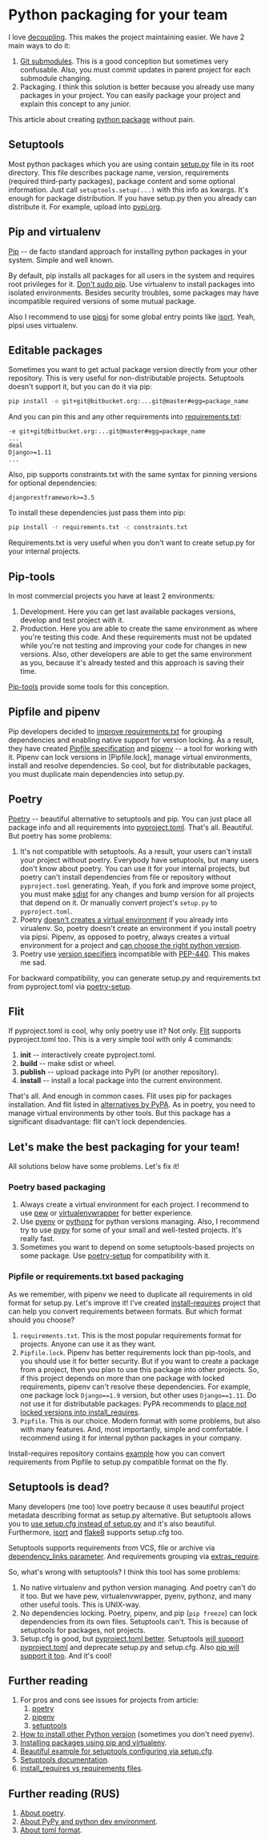 # Python packaging for your team

I love [decoupling](https://bit.ly/2m07ZOj). This makes the project maintaining easier. We have 2 main ways to do it:

1. [Git submodules](https://git-scm.com/book/en/v2/Git-Tools-Submodules). This is a good conception but sometimes very confusable. Also, you must commit updates in parent project for each submodule changing.
2. Packaging. I think this solution is better because you already use many packages in your project. You can easily package your project and explain this concept to any junior.

This article about creating [python package](https://packaging.python.org/) without pain.


## Setuptools

Most python packages which you are using contain [setup.py](https://packaging.python.org/tutorials/packaging-projects/#creating-setup-py) file in its root directory. This file describes package name, version, requirements (required third-party packages), package content and some optional information. Just call `setuptools.setup(...)` with this info as kwargs. It's enough for package distribution. If you have setup.py then you already can distribute it. For example, upload into [pypi.org](https://pypi.org/).


## Pip and virtualenv

[Pip](https://pip.pypa.io/en/stable/) -- de facto standard approach for installing python packages in your system. Simple and well known.

By default, pip installs all packages for all users in the system and requires root privileges for it. [Don't sudo pip](https://pages.charlesreid1.com/dont-sudo-pip/). Use virtualenv to install packages into isolated environments. Besides security troubles, some packages may have incompatible required versions of some mutual package.

Also I recommend to use [pipsi](https://github.com/mitsuhiko/pipsi) for some global entry points like [isort](https://github.com/timothycrosley/isort). Yeah, pipsi uses virtualenv.



## Editable packages

Sometimes you want to get actual package version directly from your other repository. This is very useful for non-distributable projects. Setuptools doesn't support it, but you can do it via pip:

```bash
pip install -e git+git@bitbucket.org:...git@master#egg=package_name
```

And you can pin this and any other requirements into [requirements.txt](https://caremad.io/posts/2013/07/setup-vs-requirement/):

```
-e git+git@bitbucket.org:...git@master#egg=package_name
...
deal
Django>=1.11
...
```

Also, pip supports constraints.txt with the same syntax for pinning versions for optional dependencies:

```
djangorestframework>=3.5
```

To install these dependencies just pass them into pip:

```bash
pip install -r requirements.txt -c constraints.txt
```

Requirements.txt is very useful when you don't want to create setup.py for your internal projects.


## Pip-tools

In most commercial projects you have at least 2 environments:

1. Development. Here you can get last available packages versions, develop and test project with it.
2. Production. Here you are able to create the same environment as where you're testing this code. And these requirements must not be updated while you're not testing and improving your code for changes in new versions. Also, other developers are able to get the same environment as you, because it's already tested and this approach is saving their time.

[Pip-tools](https://github.com/jazzband/pip-tools) provide some tools for this conception.


## Pipfile and pipenv

Pip developers decided to [improve requirements.txt](https://github.com/pypa/pip/issues/1795) for grouping dependencies and enabling native support for version locking. As a result, they have created [Pipfile specification](https://github.com/pypa/pipfile) and [pipenv](https://docs.pipenv.org/) -- a tool for working with it. Pipenv can lock versions in [Pipfile.lock], manage virtual environments, install and resolve dependencies. So cool, but for distributable packages, you must duplicate main dependencies into setup.py.


## Poetry

[Poetry](https://github.com/sdispater/poetry) -- beautiful alternative to setuptools and pip. You can just place all package info and all requirements into [pyproject.toml](https://poetry.eustace.io/docs/pyproject/). That's all. Beautiful. But poetry has some problems:

1. It's not compatible with setuptools. As a result, your users can't install your project without poetry. Everybody have setuptools, but many users don't know about poetry. You can use it for your internal projects, but poetry can't install dependencies from file or repository without `pyproject.toml` generating. Yeah, if you fork and improve some project, you must make [sdist](https://docs.python.org/3/distutils/sourcedist.html) for any changes and bump version for all projects that depend on it. Or manually convert project's `setup.py` to `pyproject.toml`.
2. Poetry [doesn't creates a virtual environment](https://poetry.eustace.io/docs/basic-usage/#poetry-and-virtualenvs) if you already into virualenv. So, poetry doesn't create an environment if you install poetry via pipsi. Pipenv, as opposed to poetry, always creates a virtual environment for a project and [can choose the right python version](https://docs.pipenv.org/advanced/#automatic-python-installation).
3. Poetry use [version specifiers](https://poetry.eustace.io/docs/versions/#version-constraints) incompatible with [PEP-440](https://www.python.org/dev/peps/pep-0440/#version-specifiers). This makes me sad.

For backward compatibility, you can generate setup.py and requirements.txt from pyproject.toml via [poetry-setup](https://github.com/orsinium/poetry-setup).


## Flit

If pyproject.toml is cool, why only poetry use it? Not only. [Flit](https://github.com/takluyver/flit) supports pyproject.toml too. This is a very simple tool with only 4 commands:

1. **init** -- interactively create pyproject.toml.
2. **build** -- make sdist or wheel.
3. **publish** -- upload package into PyPI (or another repository).
4. **install** -- install a local package into the current environment.

That's all. And enough in common cases. Flit uses pip for packages installation. And flit listed in [alternatives by PyPA](https://packaging.python.org/key_projects/?#flit). As in poetry, you need to manage virtual environments by other tools. But this package has a significant disadvantage: flit can't lock dependencies.


## Let's make the best packaging for your team!

All solutions below have some problems. Let's fix it!


### Poetry based packaging

1. Always create a virtual environment for each project. I recommend to use [pew](https://github.com/berdario/pew) or [virtualenvwrapper](https://virtualenvwrapper.readthedocs.io/en/latest/) for better experience.
2. Use [pyenv](https://github.com/pyenv/pyenv) or [pythonz](https://github.com/saghul/pythonz) for python versions managing. Also, I recommend try to use [pypy](https://pypy.org/) for some of your small and well-tested projects. It's really fast.
3. Sometimes you want to depend on some setuptools-based projects on some package. Use [poetry-setup](https://github.com/orsinium/poetry-setup) for compatibility with it.


### Pipfile or requirements.txt based packaging

As we remember, with pipenv we need to duplicate all requirements in old format for setup.py. Let's improve it! I've created [install-requires](https://github.com/orsinium/install-requires) project that can help you convert requirements between formats. But which format should you choose?

1. `requirements.txt`. This is the most popular requirements format for projects. Anyone can use it as they want.
2. `Pipfile.lock`. Pipenv has better requirements lock than pip-tools, and you should use it for better security. But if you want to create a package from a project, then you plan to use this package into other projects. So, if this project depends on more than one package with locked requirements, pipenv can't resolve these dependencies. For example, one package lock `Django==1.9` version, but other uses `Django==1.11`. Do not use it for distributable packages: PyPA recommends to [place not locked versions into install_requires](https://packaging.python.org/discussions/install-requires-vs-requirements/).
3. `Pipfile`. This is our choice. Modern format with some problems, but also with many features. And, most importantly, simple and comfortable. I recommend using it for internal python packages in your company.

Install-requires repository contains [example](https://github.com/orsinium/install-requires/blob/master/example/setup.py) how you can convert requirements from Pipfile to setup.py compatible format on the fly.


## Setuptools is dead?

Many developers (me too) love poetry because it uses beautiful project metadata describing format as setup.py alternative. But setuptools allows you to [use setup.cfg instead of setup.py](https://setuptools.readthedocs.io/en/latest/setuptools.html#configuring-setup-using-setup-cfg-files) and it's also beautiful. Furthermore, [isort](https://github.com/timothycrosley/isort) and [flake8](http://flake8.pycqa.org/en/latest/) supports setup.cfg too.

Setuptools supports requirements from VCS, file or archive via [dependency_links parameter](https://setuptools.readthedocs.io/en/latest/setuptools.html#dependencies-that-aren-t-in-pypi). And requirements grouping via [extras_require](https://setuptools.readthedocs.io/en/latest/setuptools.html#declaring-extras-optional-features-with-their-own-dependencies).

So, what's wrong with setuptools? I think this tool has some problems:

1. No native virtualenv and python version managing. And poetry can't do it too. But we have pew, virtualenvwrapper, pyenv, pythonz, and many other useful tools. This is UNIX-way.
2. No dependencies locking. Poetry, pipenv, and pip (`pip freeze`) can lock dependencies from its own files. Setuptools can't. This is because of setuptools for packages, not projects.
3. Setup.cfg is good, but [pyproject.toml better](https://github.com/pypa/packaging-problems/issues/29#issuecomment-375845650). Setuptools [will support pyproject.toml](https://github.com/pypa/setuptools/issues/1160) and deprecate setup.py and setup.cfg. Also [pip will support it too](https://pip.pypa.io/en/stable/reference/pip/?highlight=pyproject.toml%20#build-system-interface). And it's cool!


## Further reading

1. For pros and cons see issues for projects from article:
    1. [poetry](https://github.com/sdispater/poetry/issues?q=is%3Aopen+is%3Aissue+label%3Aenhancement)
    1. [pipenv](https://github.com/pypa/pipenv/issues?q=is%3Aopen+is%3Aissue+label%3Aenhancement)
    1. [setuptools](https://github.com/pypa/setuptools/issues?q=is%3Aopen+is%3Aissue+label%3Aenhancement)
1. [How to install other Python version](https://realpython.com/installing-python/) (sometimes you don't need pyenv).
1. [Installing packages using pip and virtualenv](https://packaging.python.org/guides/installing-using-pip-and-virtualenv/).
1. [Beautiful example for setuptools configuring via setup.cfg](https://github.com/4383/sampleproject/blob/c503301e4b381790e5a9125c3dd636921052e8e1/setup.cfg).
1. [Setuptools documentation](https://setuptools.readthedocs.io/en/latest/setuptools.html).
1. [install_requires vs requirements files](https://packaging.python.org/discussions/install-requires-vs-requirements/).


## Further reading (RUS)

1. [About poetry](https://t.me/itgram_channel/152).
1. [About PyPy and python dev environment](https://t.me/itgram_channel/97).
1. [About toml format](https://t.me/itgram_channel/113).

